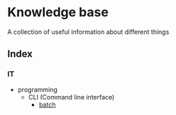 Knowledge base
==============
A collection of useful information about different things

Index
-----
### IT
- programming
	- CLI (Command line interface)
    	- [batch](IT/programming/cli/batch.md)